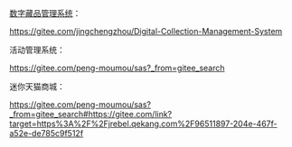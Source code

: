 [数字藏品管理系统](https://gitee.com/jingchengzhou/Digital-Collection-Management-System)：

https://gitee.com/jingchengzhou/Digital-Collection-Management-System



活动管理系统：

https://gitee.com/peng-moumou/sas?_from=gitee_search

迷你天猫商城：

https://gitee.com/peng-moumou/sas?_from=gitee_search#https://gitee.com/link?target=https%3A%2F%2Fjrebel.qekang.com%2F96511897-204e-467f-a52e-de785c9f512f

